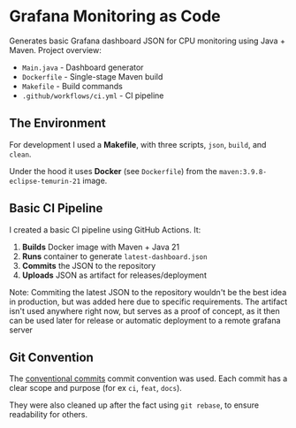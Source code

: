 # Grafana Monitoring as Code

Generates basic Grafana dashboard JSON for CPU monitoring using Java + Maven. Project overview:

- `Main.java` - Dashboard generator
- `Dockerfile` - Single-stage Maven build
- `Makefile` - Build commands
- `.github/workflows/ci.yml` - CI pipeline

## The Environment

For development I used a **Makefile**, with three scripts, `json`, `build`, and `clean`.

Under the hood it uses **Docker** (see `Dockerfile`) from the `maven:3.9.8-eclipse-temurin-21` image.

## Basic CI Pipeline

I created a basic CI pipeline using GitHub Actions. It:

1. **Builds** Docker image with Maven + Java 21
2. **Runs** container to generate `latest-dashboard.json`
3. **Commits** the JSON to the repository
4. **Uploads** JSON as artifact for releases/deployment

Note: Commiting the latest JSON to the repository wouldn't be the best idea in production, but was added here due to specific requirements. The artifact isn't used anywhere right now, but serves as a proof of concept, as it then can be used later for release or automatic deployment to a remote grafana server

## Git Convention

The [conventional commits](https://www.conventionalcommits.org/en/v2.0.0/) commit convention was used. Each commit has a clear scope and purpose (for ex `ci`, `feat`, `docs`).

They were also cleaned up after the fact using `git rebase`, to ensure readability for others.
